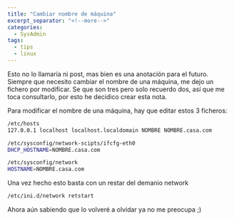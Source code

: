 ```yaml
---
title: "Cambiar nombre de máquina"
excerpt_separator: "<!--more-->"
categories:
  - SysAdmin
tags:
  - tips
  - linux
---
```

Esto no lo llamaría ni post, mas bien es una anotación para el futuro.
Siempre que necesito cambiar el nombre de una máquina, me dejo un fichero por modificar. Se que son tres pero solo recuerdo dos, así que me toca consultarlo, por esto he decidico crear esta nota.
<!--more-->

Para modificar el nombre de una máquina, hay que editar estos 3 ficheros:

```bash
/etc/hosts
127.0.0.1 localhost localhost.localdomain NOMBRE NOMBRE.casa.com
```
```bash
/etc/sysconfig/network-scipts/ifcfg-eth0
DHCP_HOSTNAME=NOMBRE.casa.com
```

```bash
/etc/sysconfig/network
HOSTNAME=NOMBRE.casa.com
```

Una vez hecho esto basta con un restar del demanio network
```bash
/etc/ini.d/network retstart
```

Ahora aún sabiendo que lo volveré a olvidar ya no me preocupa ;)